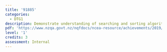 ```yaml
---
title: '91885'
categories:
  - DTG1
description: Demonstrate understanding of searching and sorting algorithms
pdf: 'https://www.nzqa.govt.nz/nqfdocs/ncea-resource/achievements/2019/as91884.pdf'
level: '1'
credits: 3
assessment: Internal
---
```


